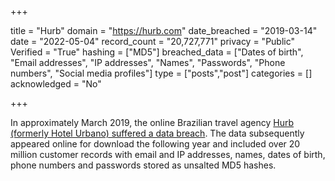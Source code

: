 +++

title = "Hurb"
domain = "https://hurb.com"
date_breached = "2019-03-14"
date = "2022-05-04"
record_count = "20,727,771"
privacy = "Public"
Verified = "True"
hashing = ["MD5"]
breached_data = ["Dates of birth", "Email addresses", "IP addresses", "Names", "Passwords", "Phone numbers", "Social media profiles"]
type = ["posts","post"]
categories = []
acknowledged = "No"


+++


In approximately March 2019, the online Brazilian travel agency <a href="https://cybleinc.com/2020/07/24/around-43-million-user-records-belonging-to-two-online-platforms-leaked-on-darknet-for-free/" target="_blank" rel="noopener">Hurb (formerly Hotel Urbano) suffered a data breach</a>. The data subsequently appeared online for download the following year and included over 20 million customer records with email and IP addresses, names, dates of birth, phone numbers and passwords stored as unsalted MD5 hashes.

